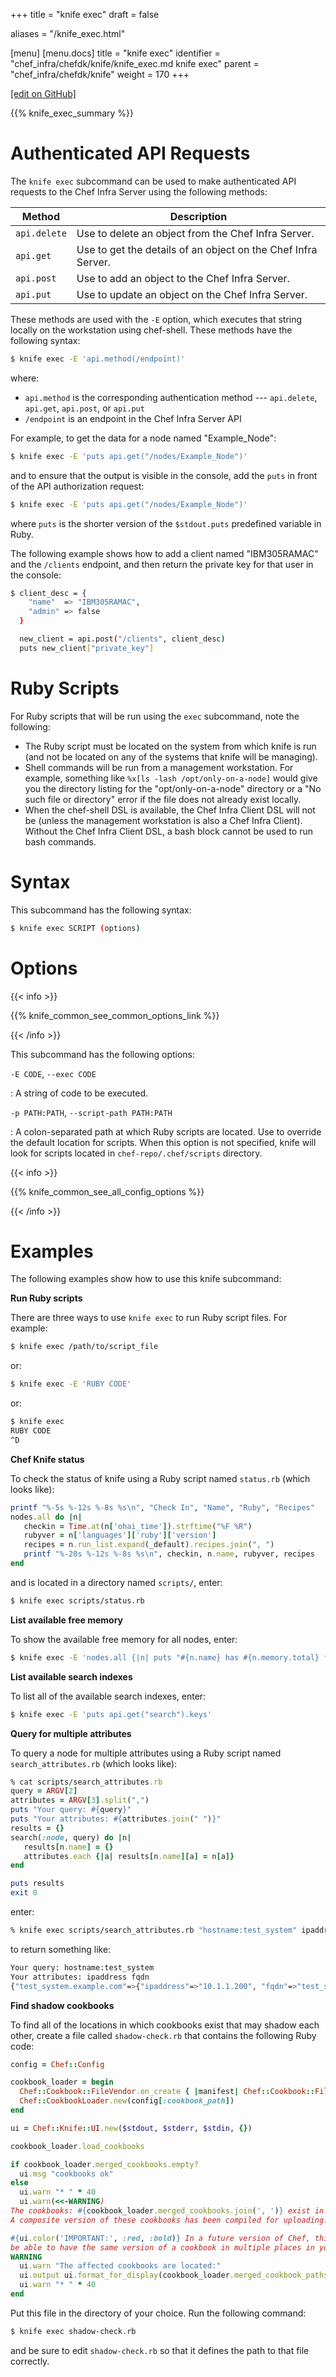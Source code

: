 +++
title = "knife exec"
draft = false

aliases = "/knife_exec.html"

[menu]
  [menu.docs]
    title = "knife exec"
    identifier = "chef_infra/chefdk/knife/knife_exec.md knife exec"
    parent = "chef_infra/chefdk/knife"
    weight = 170
+++    

[\[edit on
GitHub\]](https://github.com/chef/chef-web-docs/blob/master/chef_master/source/knife_exec.rst)

{{% knife_exec_summary %}}

Authenticated API Requests
==========================

The `knife exec` subcommand can be used to make authenticated API
requests to the Chef Infra Server using the following methods:

<table>
<colgroup>
<col style="width: 12%" />
<col style="width: 87%" />
</colgroup>
<thead>
<tr class="header">
<th>Method</th>
<th>Description</th>
</tr>
</thead>
<tbody>
<tr class="odd">
<td><code>api.delete</code></td>
<td>Use to delete an object from the Chef Infra Server.</td>
</tr>
<tr class="even">
<td><code>api.get</code></td>
<td>Use to get the details of an object on the Chef Infra Server.</td>
</tr>
<tr class="odd">
<td><code>api.post</code></td>
<td>Use to add an object to the Chef Infra Server.</td>
</tr>
<tr class="even">
<td><code>api.put</code></td>
<td>Use to update an object on the Chef Infra Server.</td>
</tr>
</tbody>
</table>

These methods are used with the `-E` option, which executes that string
locally on the workstation using chef-shell. These methods have the
following syntax:

``` bash
$ knife exec -E 'api.method(/endpoint)'
```

where:

-   `api.method` is the corresponding authentication method ---
    `api.delete`, `api.get`, `api.post`, or `api.put`
-   `/endpoint` is an endpoint in the Chef Infra Server API

For example, to get the data for a node named "Example_Node":

``` bash
$ knife exec -E 'puts api.get("/nodes/Example_Node")'
```

and to ensure that the output is visible in the console, add the `puts`
in front of the API authorization request:

``` bash
$ knife exec -E 'puts api.get("/nodes/Example_Node")'
```

where `puts` is the shorter version of the `$stdout.puts` predefined
variable in Ruby.

The following example shows how to add a client named "IBM305RAMAC" and
the `/clients` endpoint, and then return the private key for that user
in the console:

``` bash
$ client_desc = {
    "name"  => "IBM305RAMAC",
    "admin" => false
  }

  new_client = api.post("/clients", client_desc)
  puts new_client["private_key"]
```

Ruby Scripts
============

For Ruby scripts that will be run using the `exec` subcommand, note the
following:

-   The Ruby script must be located on the system from which knife is
    run (and not be located on any of the systems that knife will be
    managing).
-   Shell commands will be run from a management workstation. For
    example, something like `%x[ls -lash /opt/only-on-a-node]` would
    give you the directory listing for the "opt/only-on-a-node"
    directory or a "No such file or directory" error if the file does
    not already exist locally.
-   When the chef-shell DSL is available, the Chef Infra Client DSL will
    not be (unless the management workstation is also a Chef Infra
    Client). Without the Chef Infra Client DSL, a bash block cannot be
    used to run bash commands.

Syntax
======

This subcommand has the following syntax:

``` bash
$ knife exec SCRIPT (options)
```

Options
=======

{{< info >}}

{{% knife_common_see_common_options_link %}}

{{< /info >}}

This subcommand has the following options:

`-E CODE`, `--exec CODE`

:   A string of code to be executed.

`-p PATH:PATH`, `--script-path PATH:PATH`

:   A colon-separated path at which Ruby scripts are located. Use to
    override the default location for scripts. When this option is not
    specified, knife will look for scripts located in
    `chef-repo/.chef/scripts` directory.

{{< info >}}

{{% knife_common_see_all_config_options %}}

{{< /info >}}

Examples
========

The following examples show how to use this knife subcommand:

**Run Ruby scripts**

There are three ways to use `knife exec` to run Ruby script files. For
example:

``` bash
$ knife exec /path/to/script_file
```

or:

``` bash
$ knife exec -E 'RUBY CODE'
```

or:

``` bash
$ knife exec
RUBY CODE
^D
```

**Chef Knife status**

To check the status of knife using a Ruby script named `status.rb`
(which looks like):

``` ruby
printf "%-5s %-12s %-8s %s\n", "Check In", "Name", "Ruby", "Recipes"
nodes.all do |n|
   checkin = Time.at(n['ohai_time']).strftime("%F %R")
   rubyver = n['languages']['ruby']['version']
   recipes = n.run_list.expand(_default).recipes.join(", ")
   printf "%-20s %-12s %-8s %s\n", checkin, n.name, rubyver, recipes
end
```

and is located in a directory named `scripts/`, enter:

``` bash
$ knife exec scripts/status.rb
```

**List available free memory**

To show the available free memory for all nodes, enter:

``` bash
$ knife exec -E 'nodes.all {|n| puts "#{n.name} has #{n.memory.total} free memory"}'
```

**List available search indexes**

To list all of the available search indexes, enter:

``` bash
$ knife exec -E 'puts api.get("search").keys'
```

**Query for multiple attributes**

To query a node for multiple attributes using a Ruby script named
`search_attributes.rb` (which looks like):

``` ruby
% cat scripts/search_attributes.rb
query = ARGV[2]
attributes = ARGV[3].split(",")
puts "Your query: #{query}"
puts "Your attributes: #{attributes.join(" ")}"
results = {}
search(:node, query) do |n|
   results[n.name] = {}
   attributes.each {|a| results[n.name][a] = n[a]}
end

puts results
exit 0
```

enter:

``` bash
% knife exec scripts/search_attributes.rb "hostname:test_system" ipaddress,fqdn
```

to return something like:

``` bash
Your query: hostname:test_system
Your attributes: ipaddress fqdn
{"test_system.example.com"=>{"ipaddress"=>"10.1.1.200", "fqdn"=>"test_system.example.com"}}
```

**Find shadow cookbooks**

To find all of the locations in which cookbooks exist that may shadow
each other, create a file called `shadow-check.rb` that contains the
following Ruby code:

``` ruby
config = Chef::Config

cookbook_loader = begin
  Chef::Cookbook::FileVendor.on_create { |manifest| Chef::Cookbook::FileSystemFileVendor.new(manifest, config[:cookbook_path]) }
  Chef::CookbookLoader.new(config[:cookbook_path])
end

ui = Chef::Knife::UI.new($stdout, $stderr, $stdin, {})

cookbook_loader.load_cookbooks

if cookbook_loader.merged_cookbooks.empty?
  ui.msg "cookbooks ok"
else
  ui.warn "* " * 40
  ui.warn(<<-WARNING)
The cookbooks: #{cookbook_loader.merged_cookbooks.join(', ')} exist in multiple places in your cookbook_path.
A composite version of these cookbooks has been compiled for uploading.

#{ui.color('IMPORTANT:', :red, :bold)} In a future version of Chef, this behavior will be removed and you will no longer
be able to have the same version of a cookbook in multiple places in your cookbook_path.
WARNING
  ui.warn "The affected cookbooks are located:"
  ui.output ui.format_for_display(cookbook_loader.merged_cookbook_paths)
  ui.warn "* " * 40
end
```

Put this file in the directory of your choice. Run the following
command:

``` bash
$ knife exec shadow-check.rb
```

and be sure to edit `shadow-check.rb` so that it defines the path to
that file correctly.
